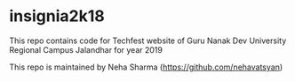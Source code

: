 
# insignia2k18

This repo contains code for Techfest website of Guru Nanak Dev University Regional Campus Jalandhar for year 2019

This repo is maintained by Neha Sharma (https://github.com/nehavatsyan)


